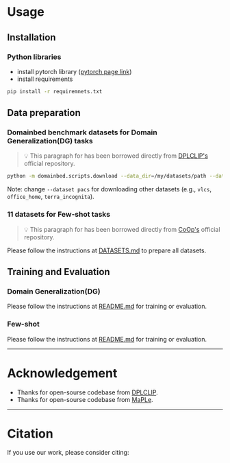 <!-- # LFA: Layer-wise Features Aggregation for Efficient Transfer Learning

Executable code for "Layer-wise Features Aggregation for Efficient Transfer Learning (LFA)"

In this study, we propose a novel approach called Layer-wise Feature Aggregation (LFA), which utilizes features from all layers of a pre-trained model with instance-specific importance.
First, LFA captures hierarchical features from low-level to high-level, enabling the extraction of richer and more general features; therefore, it significantly improves the performance in domain shift and few-shot learning. 
Second, LFA requires optimization only on top of large pre-trained models. Therefore, LFA optimization is efficient because it does not require back-propagation through the model. 
LFA is a new efficient transfer learning approach with improved performance and efficiency. 

---
# Approach

![structure](images/structure.png)

---
# Main Contributions
- We introduce the Layer-wise Feature Aggregation (LFA) method, a novel approach that significantly mitigates the computational burdens commonly associated with the fine-tuning of pre-trained models.
- We empirically validate that the LFA method excels in handling both domain and distribution shifts, thereby establishing its versatility and applicability for a broad spectrum of machine learning tasks.
- We establish the critical importance of our holistic aggregation approach by validating its efficacy across a various experiments.

---
# Results

![conclusion](images/conclusion.png)

The Zero-shot CLIP model incorrectly predicts the elephant picture above as a human with a 47\% probability. As a result of applying our methodology to the pre-trained CLIP model, we observed that the activation proportion for each attention layer in both encoders are highest in the last layer, as indicated in the table below. However, utilizing only the last layer in the CLIP + LFA model, which is similar to fine-tuning a new classification layer on the last layer, leads to an incorrect prediction of `dog' with a probability of approximately 52\%. When aggregating features from all layers, the model correctly predicts an elephant with a 48\% probability.

![score](images/domainbed.png)

The best scores are bolded, and the second-best scores are underlined. CLIP + LFA demonstrates superior performance compared to DPLCLIP, DeiT, and HViT across VLCS, PACS, and OfficeHome datasets. Additionally, the average of our results showcases the best overall performance.

--- -->
# Usage

## Installation

### Python libraries
- install pytorch library ([pytorch page link](https://pytorch.org/))
- install requirements
```sh
pip install -r requiremnets.txt
```

## Data preparation

### Domainbed benchmark datasets for Domain Generalization(DG) tasks
> 💡 This paragraph for has been borrowed directly from [DPLCLIP's](https://github.com/shogi880/DPLCLIP/blob/master/README.md) official repository.

```sh
python -m domainbed.scripts.download --data_dir=/my/datasets/path --dataset pacs
```
Note: change `--dataset pacs` for downloading other datasets (e.g., `vlcs`, `office_home`, `terra_incognita`). 

### 11 datasets for Few-shot tasks
> 💡 This paragraph for has been borrowed directly from [CoOp's](https://github.com/KaiyangZhou/CoOp/blob/main/DATASETS.md) official repository.

Please follow the instructions at [DATASETS.md](docs/DATASETS.md) to prepare all datasets.

## Training and Evaluation

### Domain Generalization(DG)
Please follow the instructions at [README.md](domain_generalization/readme.md) for training or evaluation.

### Few-shot 
Please follow the instructions at [README.md](few_shot/readme.md) for training or evaluation.

---
# Acknowledgement

- Thanks for open-sourse codebase from [DPLCLIP](https://github.com/shogi880/DPLCLIP).
- Thanks for open-sourse codebase from [MaPLe](https://github.com/muzairkhattak/multimodal-prompt-learning).

---
# Citation
If you use our work, please consider citing:
```

```
